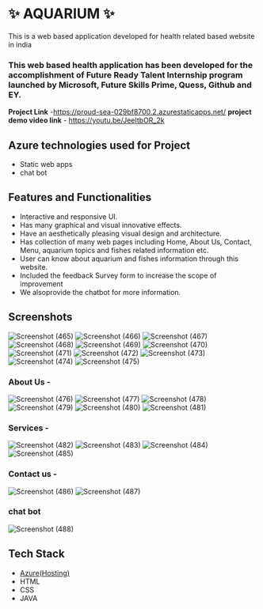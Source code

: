 # ✨  AQUARIUM ✨

This is a web based application developed for health related based website in india

### This web based health application has been developed for the accomplishment of Future Ready Talent Internship program launched by Microsoft, Future Skills Prime, Quess, Github and EY.


**Project Link** -https://proud-sea-029bf8700.2.azurestaticapps.net/
**project demo video link** - https://youtu.be/JeeItbOR_2k

## Azure technologies used for Project

- Static web apps
- chat bot

## Features and Functionalities 

- Interactive and responsive UI.
- Has many graphical and visual innovative effects.
- Have an aesthetically pleasing visual design and architecture.
- Has collection of many web pages including Home, About Us, Contact, Menu, aquarium topics and fishes related information etc.
- User can know about aquarium and fishes information through this website.
- Included the feedback Survey form to increase the scope of improvement 
- We alsoprovide the chatbot for more information.

## Screenshots
![Screenshot (465)](https://user-images.githubusercontent.com/117892399/205843727-65daba46-5b67-4d09-8cb2-606e138880a9.png)
![Screenshot (466)](https://user-images.githubusercontent.com/117892399/205843881-9f96ec99-9089-49e9-83b4-31494b16c932.png)
![Screenshot (467)](https://user-images.githubusercontent.com/117892399/205843897-64ca6661-67b5-4516-8314-1f728721a6f0.png)
![Screenshot (468)](https://user-images.githubusercontent.com/117892399/205843907-0f8c8701-e6db-4e34-92a4-f70444617e1a.png)
![Screenshot (469)](https://user-images.githubusercontent.com/117892399/205843917-8f71f2ba-fe6a-4523-9d88-bcca2e97ff86.png)
![Screenshot (470)](https://user-images.githubusercontent.com/117892399/205843936-4d40a691-6d9a-4fa7-b768-502f34728846.png)
![Screenshot (471)](https://user-images.githubusercontent.com/117892399/205843944-cc38e6ba-8f2c-487b-9fbd-6512e14c290a.png)
![Screenshot (472)](https://user-images.githubusercontent.com/117892399/205843963-c1731c54-fc3b-4510-ac8a-bc81e5a28005.png)
![Screenshot (473)](https://user-images.githubusercontent.com/117892399/205843978-bac15bc4-d00f-450b-b9a9-bb3f6a24fa71.png)
![Screenshot (474)](https://user-images.githubusercontent.com/117892399/205843984-dfb1d23f-862a-413e-8bf9-423e1867be8e.png)
![Screenshot (475)](https://user-images.githubusercontent.com/117892399/205843986-d4ec531a-4a30-425a-ada1-e72f92c7b8e7.png)


### About Us -

![Screenshot (476)](https://user-images.githubusercontent.com/117892399/205844192-1d58c8f5-0d04-418f-a637-bc3626af6d8a.png)
![Screenshot (477)](https://user-images.githubusercontent.com/117892399/205844216-4f03220c-8f46-4c66-8a6b-727e7f1fcc5d.png)
![Screenshot (478)](https://user-images.githubusercontent.com/117892399/205844221-085ecada-fad3-4ae1-a5ab-925c95720bf2.png)
![Screenshot (479)](https://user-images.githubusercontent.com/117892399/205844229-7c546a4d-d656-40d6-9feb-8f614437fae6.png)
![Screenshot (480)](https://user-images.githubusercontent.com/117892399/205844245-e12abf0b-83f4-442e-8234-9b8fab2e4725.png)
![Screenshot (481)](https://user-images.githubusercontent.com/117892399/205844252-42c8c4fd-715b-4a5e-acb3-e396efa72a7f.png)

### Services -
![Screenshot (482)](https://user-images.githubusercontent.com/117892399/205844582-51945895-9275-43c1-ab72-620b13be4c6c.png)
![Screenshot (483)](https://user-images.githubusercontent.com/117892399/205844596-96989a9d-1c3e-47da-9950-920decc15aca.png)
![Screenshot (484)](https://user-images.githubusercontent.com/117892399/205844603-c9dff6d9-b168-44cc-b6ec-2a1c9cc7da72.png)
![Screenshot (485)](https://user-images.githubusercontent.com/117892399/205844609-242b2ae5-03c8-4d95-91c2-3a6e0b9e9d40.png)

### Contact us -
![Screenshot (486)](https://user-images.githubusercontent.com/117892399/205844749-28cbe9c3-5847-48f7-a209-ef8c57a7b9e4.png)
![Screenshot (487)](https://user-images.githubusercontent.com/117892399/205844774-8a2a0f00-ce9c-43c7-9146-c78bcaf96961.png)

### chat bot

![Screenshot (488)](https://user-images.githubusercontent.com/117892399/205844901-4db1821e-ddb5-4cb4-a69f-0936507c0751.png)



## Tech Stack 

- [Azure(Hosting)](https://azure.microsoft.com/en-in/features/azure-portal/)
- HTML
- CSS
- JAVA

